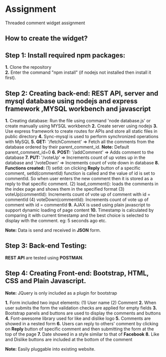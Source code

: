 # Assignment
Threaded comment widget assignment

## How to create the widget?

## Step 1: Install required npm packages:

**1.** Clone the repository <br/>
**2.** Enter the command "npm install" (if nodejs not installed then install it first).

## Step 2: Creating back-end: REST API, server and mysql database using nodejs and express framework ,MYSQL workbench and javascript

**1.** Creating database: Run the file using command 'node database.js' or create manually using MYSQL workbench
**2.** Create server using nodejs 
**3.** Use express framework to create routes for APIs and store all static files in public directory
**4.** Sync-mysql is used to perform synchronized operations with MySQL
**5.** **GET:** '/fetchComment' => Fetch all the comments from the database ordered by their parent_comment_id. **Note:** Default parent_comment_id=0
**6.** **POST:** '/addComment' => Adds comment to the database 
**7.** **PUT:** '/voteUp' => Increments count of up votes up in the database and '/voteDown' => Increments count of vote down in database
**8.** **Functions created:** (1) setId: on clicking **Reply** button of a specific comment, setId(commentId) function is called and the value of id is set to commentId. So when user enters the new comment then it is stored as a reply to that specific comment.
(2) load_comment(): loads the comments in the index page and shows them in the specified format
(3) voteUp(commentId): Increments count of vote up of comment with id = commentId
(4) voteDown(commentId):  Increments count of vote up of comment with id = commentId
**9.** AJAX is used using plain javascript to support dynamic loading of page content
**10.** Timestamp is calculated by comparing it with current timestamp and the best choice is selected to display with the comment. eg: 5 seconds ago etc.

**Note:** Data is send and received in **JSON** form.

## Step 3: Back-end Testing:

**REST API** are tested using **POSTMAN**.

## Step 4: Creating Front-end: Bootstrap, HTML, CSS and Plain Javascript. 

**Note:** JQuery is only included as a plugin for bootstrap

**1.** Form included two input elements: (1) User name (2) Comment
**2.** When user submits the form the validation checks are applied for empty fields
**3.** Bootstrap panels and buttons are used to display the comments and buttons
**4.** Font-awesome library used for like and dislike logo
**5.** Comments are showed in a nested form
**6.** Users can reply to others' comment by clicking on **Reply** button of specific comment and then submitting the form at the top of the page
**7.** Date showed in a style similar to that of **Facebook**
**8.** Like and Dislike buttons are included at the bottom of the comment

**Note:** Easily pluggable into existing website.
